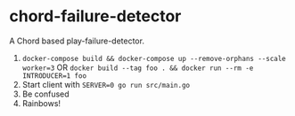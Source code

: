 # chord-failure-detector
A Chord based play-failure-detector.

1. `docker-compose build && docker-compose up --remove-orphans --scale worker=3` OR `docker build --tag foo . && docker run --rm -e INTRODUCER=1 foo`
2. Start client with `SERVER=0 go run src/main.go`
3. Be confused
4. Rainbows!
